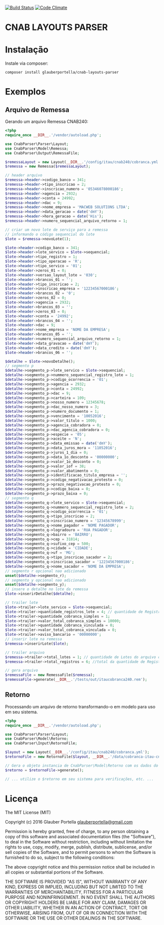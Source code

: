 [![Build Status](https://travis-ci.org/glauberportella/cnab-layouts-parser.svg?branch=master)](https://travis-ci.org/glauberportella/cnab-layouts-parser) [![Code Climate](https://codeclimate.com/github/glauberportella/cnab-layouts-parser/badges/gpa.svg)](https://codeclimate.com/github/glauberportella/cnab-layouts-parser)

# CNAB LAYOUTS PARSER

# Instalação

Instale via composer:

`composer install glauberportella/cnab-layouts-parser`

# Exemplos

## Arquivo de Remessa

Gerando um arquivo Remessa CNAB240:

```php
<?php 
require_once __DIR__.'/vendor/autoload.php';

use CnabParser\Parser\Layout;
use CnabParser\Model\Remessa;
use CnabParser\Output\RemessaFile;

$remessaLayout = new Layout(__DIR__.'/config/itau/cnab240/cobranca.yml');
$remessa = new Remessa($remessaLayout);

// header arquivo
$remessa->header->codigo_banco = 341;
$remessa->header->tipo_inscricao = 2;
$remessa->header->inscricao_numero = '05346078000186';
$remessa->header->agencia = 2932;
$remessa->header->conta = 24992;
$remessa->header->dac = 9;
$remessa->header->nome_empresa = 'MACWEB SOLUTIONS LTDA';
$remessa->header->data_geracao = date('dmY');
$remessa->header->hora_geracao = date('His');
$remessa->header->numero_sequencial_arquivo_retorno = 1;

// criar um novo lote de serviço para a remessa
// informando o código sequencial do lote
$lote = $remessa->novoLote(1);

$lote->header->codigo_banco = 341;
$lote->header->lote_servico = $lote->sequencial;
$lote->header->tipo_registro = 1;
$lote->header->tipo_operacao = 'R';
$lote->header->tipo_servico = '01';
$lote->header->zeros_01 = 0;
$lote->header->versao_layout_lote = '030';
$lote->header->brancos_01 = '';
$lote->header->tipo_inscricao = 2;
$lote->header->inscricao_empresa = '12234567000186';
$lote->header->brancos_02 = '0';
$lote->header->zeros_02 = 0;
$lote->header->agencia = 2932;
$lote->header->brancos_03 = '';
$lote->header->zeros_03 = 0;
$lote->header->conta = '24992';
$lote->header->brancos_04 = '';
$lote->header->dac = 9;
$lote->header->nome_empresa = 'NOME DA EMPRESA';
$lote->header->brancos_05 = '';
$lote->header->numero_sequencial_arquivo_retorno = 1;
$lote->header->data_gravacao = date('dmY');
$lote->header->data_credito = date('dmY');
$lote->header->brancos_06 = '';

$detalhe = $lote->novoDetalhe();
// segmento p
$detalhe->segmento_p->lote_servico = $lote->sequencial;
$detalhe->segmento_p->nummero_sequencial_registro_lote = 1;
$detalhe->segmento_p->codigo_ocorrencia = '01';
$detalhe->segmento_p->agencia = 2932;
$detalhe->segmento_p->conta = 24992;
$detalhe->segmento_p->dac = 9;
$detalhe->segmento_p->carteira = 109;
$detalhe->segmento_p->nosso_numero = 12345678;
$detalhe->segmento_p->dac_nosso_numero = 3;
$detalhe->segmento_p->numero_documento = 1;
$detalhe->segmento_p->vencimento = '10052016';
$detalhe->segmento_p->valor_titulo = 1000;
$detalhe->segmento_p->agencia_cobradora = 0;
$detalhe->segmento_p->dac_agencia_cobradora = 0;
$detalhe->segmento_p->especie = '05';
$detalhe->segmento_p->aceite = 'N';
$detalhe->segmento_p->data_emissao = date('dmY');
$detalhe->segmento_p->data_juros_mora = '11052016';
$detalhe->segmento_p->juros_1_dia = 0;
$detalhe->segmento_p->data_1o_desconto = '00000000';
$detalhe->segmento_p->valor_1o_desconto = 0;
$detalhe->segmento_p->valor_iof = 38;
$detalhe->segmento_p->valor_abatimento = 0;
$detalhe->segmento_p->identificacao_titulo_empresa = '';
$detalhe->segmento_p->codigo_negativacao_protesto = 0;
$detalhe->segmento_p->prazo_negativacao_protesto = 0;
$detalhe->segmento_p->codigo_baixa = 0;
$detalhe->segmento_p->prazo_baixa = 0;
// segmento q
$detalhe->segmento_q->lote_servico = $lote->sequencial;
$detalhe->segmento_q->nummero_sequencial_registro_lote = 2;
$detalhe->segmento_q->codigo_ocorrencia = '01';
$detalhe->segmento_q->tipo_inscricao = 2;
$detalhe->segmento_q->inscricao_numero = '12345678999';
$detalhe->segmento_q->nome_pagador = 'NOME PAGADOR';
$detalhe->segmento_q->logradouro = 'RUA PAGADOR';
$detalhe->segmento_q->bairro = 'BAIRRO';
$detalhe->segmento_q->cep = 31814;
$detalhe->segmento_q->sufixo_cep = 500;
$detalhe->segmento_q->cidade = 'CIDADE';
$detalhe->segmento_q->uf = 'MG';
$detalhe->segmento_q->tipo_inscricao_sacador = 2;
$detalhe->segmento_q->inscricao_sacador = '12234567000186';
$detalhe->segmento_q->nome_sacador = 'NOME DA EMPRESA';
// segmento r opcional nao adicionado
unset($detalhe->segmento_r);
// segmento y opcional nao adicionado
unset($detalhe->segmento_y);
// insere o detalhe no lote da remessa
$lote->inserirDetalhe($detalhe);

// trailer lote
$lote->trailer->lote_servico = $lote->sequencial;
$lote->trailer->quantidade_registros_lote = 4; // quantidade de Registros do Lote correspondente à soma da quantidade dos registros tipo 1 (header_lote), 3(detalhes) e 5(trailer_lote)
$lote->trailer->quantidade_cobranca_simples = 1;
$lote->trailer->valor_total_cobranca_simples = 10000;
$lote->trailer->quantidade_cobranca_vinculada = 0;
$lote->trailer->valor_total_cobranca_vinculada = 0;
$lote->trailer->aviso_bancario = '00000000';
// inserir lote na remessa
$remessa->inserirLote($lote);

// trailer arquivo
$remessa->trailer->total_lotes = 1; // quantidade de Lotes do arquivo correspondente à soma da quantidade dos registros tipo 1 (header_lote).
$remessa->trailer->total_registros = 6; //total da quantidade de Registros no arquivo correspondente à soma da quantidade dos registros tipo 0(header_arquivo), 1(header_lote), 3(detalhes), 5(trailer_lote) e 9(trailer_arquivo).

// gera arquivo
$remessaFile = new RemessaFile($remessa);
$remessaFile->generate(__DIR__.'/tests/out/itaucobranca240.rem');
```

## Retorno

Processando um arquivo de retorno transformando-o em modelo para uso em seu sistema.

```php
<?php
require_once __DIR__.'/vendor/autoload.php';

use CnabParser\Parser\Layout;
use CnabParser\Model\Retorno;
use CnabParser\Input\RetornoFile;

$layout = new Layout(__DIR__.'/config/itau/cnab240/cobranca.yml');
$retornoFile = new RetornoFile($layout, __DIR__.'/data/cobranca-itau-cnab240.ret');

// Gera o objeto instancia de CnabParser\Model\Retorno com os dados do arquivo de retorno processado
$retorno = $retornoFile->generate();

// ... utilize o $retorno em seu sistema para verificações, etc. ...
```

# Licença

The MIT License (MIT)

Copyright (c) 2016 Glauber Portella <glauberportella@gmail.com>

Permission is hereby granted, free of charge, to any person obtaining a copy of
this software and associated documentation files (the "Software"), to deal in
the Software without restriction, including without limitation the rights to
use, copy, modify, merge, publish, distribute, sublicense, and/or sell copies of
the Software, and to permit persons to whom the Software is furnished to do so,
subject to the following conditions:

The above copyright notice and this permission notice shall be included in all
copies or substantial portions of the Software.

THE SOFTWARE IS PROVIDED "AS IS", WITHOUT WARRANTY OF ANY KIND, EXPRESS OR
IMPLIED, INCLUDING BUT NOT LIMITED TO THE WARRANTIES OF MERCHANTABILITY, FITNESS
FOR A PARTICULAR PURPOSE AND NONINFRINGEMENT. IN NO EVENT SHALL THE AUTHORS OR
COPYRIGHT HOLDERS BE LIABLE FOR ANY CLAIM, DAMAGES OR OTHER LIABILITY, WHETHER
IN AN ACTION OF CONTRACT, TORT OR OTHERWISE, ARISING FROM, OUT OF OR IN
CONNECTION WITH THE SOFTWARE OR THE USE OR OTHER DEALINGS IN THE SOFTWARE.
